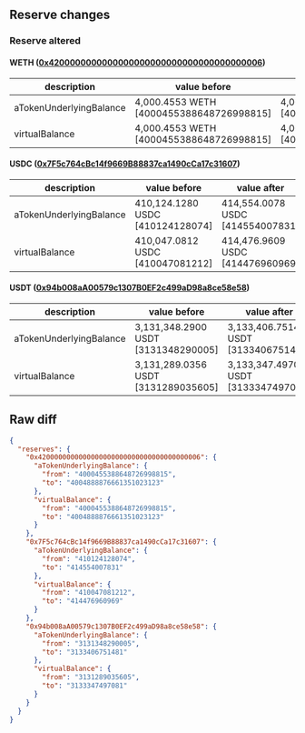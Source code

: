 ## Reserve changes

### Reserve altered

#### WETH ([0x4200000000000000000000000000000000000006](https://optimistic.etherscan.io/address/0x4200000000000000000000000000000000000006))

| description | value before | value after |
| --- | --- | --- |
| aTokenUnderlyingBalance | 4,000.4553 WETH [4000455388648726998815] | 4,004.8888 WETH [4004888876661351023123] |
| virtualBalance | 4,000.4553 WETH [4000455388648726998815] | 4,004.8888 WETH [4004888876661351023123] |


#### USDC ([0x7F5c764cBc14f9669B88837ca1490cCa17c31607](https://optimistic.etherscan.io/address/0x7F5c764cBc14f9669B88837ca1490cCa17c31607))

| description | value before | value after |
| --- | --- | --- |
| aTokenUnderlyingBalance | 410,124.1280 USDC [410124128074] | 414,554.0078 USDC [414554007831] |
| virtualBalance | 410,047.0812 USDC [410047081212] | 414,476.9609 USDC [414476960969] |


#### USDT ([0x94b008aA00579c1307B0EF2c499aD98a8ce58e58](https://optimistic.etherscan.io/address/0x94b008aA00579c1307B0EF2c499aD98a8ce58e58))

| description | value before | value after |
| --- | --- | --- |
| aTokenUnderlyingBalance | 3,131,348.2900 USDT [3131348290005] | 3,133,406.7514 USDT [3133406751481] |
| virtualBalance | 3,131,289.0356 USDT [3131289035605] | 3,133,347.4970 USDT [3133347497081] |


## Raw diff

```json
{
  "reserves": {
    "0x4200000000000000000000000000000000000006": {
      "aTokenUnderlyingBalance": {
        "from": "4000455388648726998815",
        "to": "4004888876661351023123"
      },
      "virtualBalance": {
        "from": "4000455388648726998815",
        "to": "4004888876661351023123"
      }
    },
    "0x7F5c764cBc14f9669B88837ca1490cCa17c31607": {
      "aTokenUnderlyingBalance": {
        "from": "410124128074",
        "to": "414554007831"
      },
      "virtualBalance": {
        "from": "410047081212",
        "to": "414476960969"
      }
    },
    "0x94b008aA00579c1307B0EF2c499aD98a8ce58e58": {
      "aTokenUnderlyingBalance": {
        "from": "3131348290005",
        "to": "3133406751481"
      },
      "virtualBalance": {
        "from": "3131289035605",
        "to": "3133347497081"
      }
    }
  }
}
```